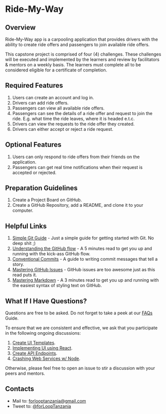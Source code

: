 # Ride-My-Way

## Overview

Ride-My-Way app is a carpooling application that provides drivers with the ability to create ride offers and passengers to join available ride offers.

This capstone project is comprised of four (4) challenges. These challenges will be executed and implemented by the learners and review by facilitators & mentors on a weekly basis. The learners must complete all to be considered eligible for a certificate of completion.

## Required Features

1. Users can create an account and log in.
2. Drivers can add ride offers.
3. Passengers can view all available ride offers.
4. Passengers can see the details of a ride offer and request to join the ride. E.g. what time the ride leaves, where it is headed e.t.c.
5. Drivers can view the requests to the ride offer they created.
6. Drivers can either accept or reject a ride request.

## Optional Features

1. Users can only respond to ride offers from their friends on the application.
2. Passengers can get real time notifications when their request is accepted or rejected.

## Preparation Guidelines

1. Create a Project Board on GitHub.
2. Create a GitHub Repository, add a README, and clone it to your computer.

## Helpful Links

1. [Simple Git Guide](https://rogerdudler.github.io/git-guide/) - Just a simple guide for getting started with Git. No deep shit ;)
2. [Understanding the GitHub flow](https://guides.github.com/introduction/flow/) - A 5 minutes read to get you up and running with the kick-ass GitHub flow.
3. [Conventional Commits](https://www.conventionalcommits.org/en/v1.0.0-beta.4) - A guide to writing commit messages that tell a story.
4. [Mastering GitHub Issues](https://guides.github.com/features/issues/) - GitHub issues are too awesome just as this read puts it.
5. [Mastering Markdown](https://guides.github.com/features/mastering-markdown/) - A 3 minutes read to get you up and running with the easiest syntax of styling text on GitHub.


## What If I Have Questions?

Questions are free to be asked. Do not forget to take a peek at our [FAQs][faq] Guide.

To ensure that we are consistent and effective, we ask that you participate in the following ongoing discussions:

1. [Create UI Templates][1].
2. [Implementing UI using React][2].
3. [Create API Endpoints][3].
4. [Crashing Web Services w/ Node][4].

Otherwise, please feel free to open an issue to stir a discussion with your peers and mentors.

## Contacts

- Mail to: forlooptanzania@gmail.com 
- Tweet to: [@forLoopTanzania](https://twitter.com)

[1]: https://github.com/forlooptanzania/ride-my-way/issues/1 
[2]: https://github.com/forlooptanzania/ride-my-way/issues/10
[3]: https://github.com/forlooptanzania/ride-my-way/issues/25
[4]: https://github.com/forlooptanzania/ride-my-way/issues/32

[faq]: https://docs.google.com/document/d/1bY_D2mE97PH3-vLDxk3oZYSACBa_v0dQi9VtYGa6NQA/edit#
